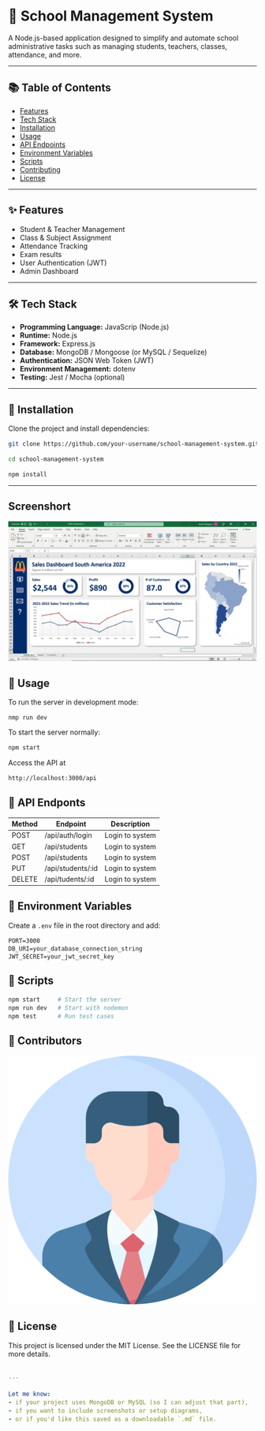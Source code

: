 # 🏫 School Management System

A Node.js-based application designed to simplify and automate school administrative tasks such as managing students, teachers, classes, attendance, and more.

---

## 📚 Table of Contents

- [Features](features)
- [Tech Stack](tech-stack)
- [Installation](installation)
- [Usage](usage)
- [API Endpoints](api-endpoints)
- [Environment Variables](environment-variables)
- [Scripts](scripts)
- [Contributing](contributing)
- [License](license)

---

## ✨ Features

- Student & Teacher Management
- Class & Subject Assignment
- Attendance Tracking
- Exam results
- User Authentication (JWT)
- Admin Dashboard
---

##  🛠 Tech Stack

- **Programming Language:** JavaScrip (Node.js)
- **Runtime:** Node.js
- **Framework:** Express.js
- **Database:** MongoDB / Mongoose (or MySQL / Sequelize)
- **Authentication:** JSON Web Token (JWT)
- **Environment Management:** dotenv
- **Testing:** Jest / Mocha (optional)
---

## 🚀 Installation

Clone the project and install dependencies:

```bash
git clone https://github.com/your-username/school-management-system.git
```

```bash
cd school-management-system
```

```bash
npm install
```
---

## Screenshort

![Dashborad](/images/dashboard.png)

## 🔧 Usage

To run the server in development mode:

``` bush
nmp run dev
```
To start the server normally:
```bash
npm start
```

Access the API at 
```bash
http://localhost:3000/api
```

## 📮 API Endponts

|Method | Endpoint          | Description       |
|-------|---------------------|-------------------|
| POST |/api/auth/login | Login to system |
| GET |/api/students  | Login to system |
| POST |/api/students  | Login to system |
| PUT  |/api/students/:id  | Login to system  |
| DELETE  |/api/tudents/:id | Login to system |


## 🔑 Environment Variables
Create a `.env` file in the root directory and add:
```env
PORT=3000
DB_URI=your_database_connection_string
JWT_SECRET=your_jwt_secret_key
```
## 🧪 Scripts
```bash
npm start     # Start the server
npm run dev   # Start with nodemon
npm test      # Run test cases
```


## 👥 Contributors
![profile](/images/profile.png)


## 📄 License
This project is licensed under the MIT License.
See the LICENSE file for more details.
```yaml

---

Let me know:
- if your project uses MongoDB or MySQL (so I can adjust that part),
- if you want to include screenshots or setup diagrams,
- or if you'd like this saved as a downloadable `.md` file.
```
